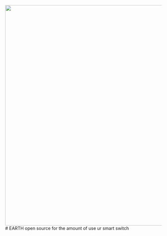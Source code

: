 <img width=710px src="https://goqual.com/earch_logo.png">
# EARTH
open source for the amount of use ur smart switch

